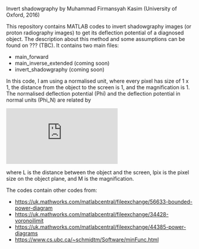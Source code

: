 Invert shadowgraphy by Muhammad Firmansyah Kasim (University of Oxford, 2016)

This repository contains MATLAB codes to invert shadowgraphy images (or proton radiography images) to get its deflection potential of a diagnosed object.
The description about this method and some assumptions can be found on ??? (TBC).
It contains two main files:
* main_forward
* main_inverse_extended (coming soon)
* invert_shadowgraphy (coming soon)

In this code, I am using a normalised unit, where every pixel has size of 1 x 1, the distance from the object to the screen is 1, and the magnification is 1.
The normalised deflection potential (Phi) and the deflection potential in normal units (Phi_N) are related by

![(Phi_N = Phi * 1/L * lpix^2 * M)](http://www.sciweavers.org/tex2img.php?eq=%5CPhi_N%20%3D%20%5CPhi%20%2A%201%2FL%20%2A%20l_%7Bpix%7D%5E2%20%2A%20M%2C&bc=White&fc=Black&im=jpg&fs=12&ff=arev&edit=0)

where L is the distance between the object and the screen, lpix is the pixel size on the object plane, and M is the magnification.

The codes contain other codes from:
* https://uk.mathworks.com/matlabcentral/fileexchange/56633-bounded-power-diagram
* https://uk.mathworks.com/matlabcentral/fileexchange/34428-voronoilimit
* https://uk.mathworks.com/matlabcentral/fileexchange/44385-power-diagrams
* https://www.cs.ubc.ca/~schmidtm/Software/minFunc.html

